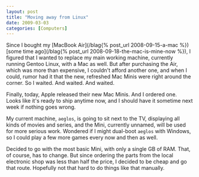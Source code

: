 ```yaml
---
layout: post
title: "Moving away from Linux"
date: 2009-03-03
categories: [Computers]
---
```


Since I bought my [MacBook Air](/blag{% post_url 2008-09-15-a-mac %}) [some time ago](/blag{% post_url 2008-09-18-the-mac-is-mine-now %}), I figured that I wanted to replace my main working machine, currently running Gentoo Linux, with a Mac as well. But after purchasing the Air, which was more than expensive, I couldn't afford another one, and when I could, rumor had it that the new, refreshed Mac Minis were right around the corner. So I waited. And waited. And waited.

Finally, today, Apple released their new Mac Minis. And I ordered one.
Looks like it's ready to ship anytime now, and I should have it sometime next week if nothing goes wrong.

My current machine, `aeglos`, is going to sit next to the TV, displaying all kinds of movies and series, and the Mini, currently unnamed, will be used for more serious work. Wondered if I might dual-boot `aeglos` with Windows, so I could play a few more games every now and then as well.

Decided to go with the most basic Mini, with only a single GB of RAM. That, of course, has to change. But since ordering the parts from the local electronic shop was less than half the price, I decided to be cheap and go that route. Hopefully not that hard to do things like that manually.